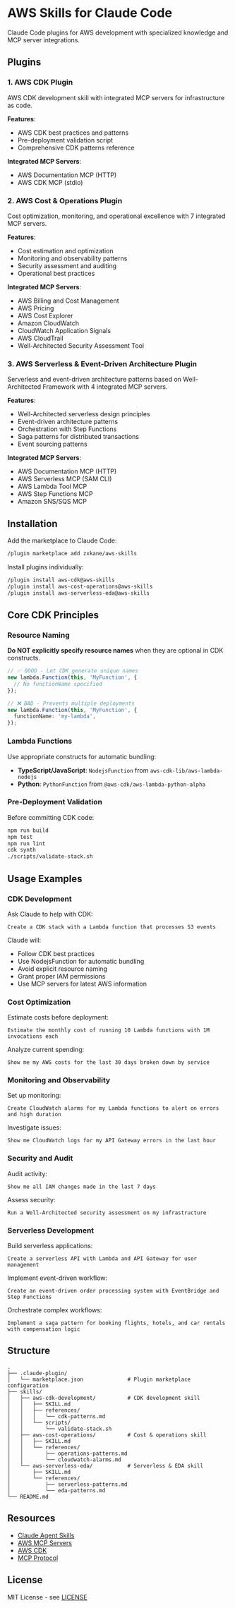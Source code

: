 # AWS Skills for Claude Code

Claude Code plugins for AWS development with specialized knowledge and MCP server integrations.

## Plugins

### 1. AWS CDK Plugin

AWS CDK development skill with integrated MCP servers for infrastructure as code.

**Features**:
- AWS CDK best practices and patterns
- Pre-deployment validation script
- Comprehensive CDK patterns reference

**Integrated MCP Servers**:
- AWS Documentation MCP (HTTP)
- AWS CDK MCP (stdio)

### 2. AWS Cost & Operations Plugin

Cost optimization, monitoring, and operational excellence with 7 integrated MCP servers.

**Features**:
- Cost estimation and optimization
- Monitoring and observability patterns
- Security assessment and auditing
- Operational best practices

**Integrated MCP Servers**:
- AWS Billing and Cost Management
- AWS Pricing
- AWS Cost Explorer
- Amazon CloudWatch
- CloudWatch Application Signals
- AWS CloudTrail
- Well-Architected Security Assessment Tool

### 3. AWS Serverless & Event-Driven Architecture Plugin

Serverless and event-driven architecture patterns based on Well-Architected Framework with 4 integrated MCP servers.

**Features**:
- Well-Architected serverless design principles
- Event-driven architecture patterns
- Orchestration with Step Functions
- Saga patterns for distributed transactions
- Event sourcing patterns

**Integrated MCP Servers**:
- AWS Documentation MCP (HTTP)
- AWS Serverless MCP (SAM CLI)
- AWS Lambda Tool MCP
- AWS Step Functions MCP
- Amazon SNS/SQS MCP

## Installation

Add the marketplace to Claude Code:

```bash
/plugin marketplace add zxkane/aws-skills
```

Install plugins individually:

```bash
/plugin install aws-cdk@aws-skills
/plugin install aws-cost-operations@aws-skills
/plugin install aws-serverless-eda@aws-skills
```

## Core CDK Principles

### Resource Naming

**Do NOT explicitly specify resource names** when they are optional in CDK constructs.

```typescript
// ✅ GOOD - Let CDK generate unique names
new lambda.Function(this, 'MyFunction', {
  // No functionName specified
});

// ❌ BAD - Prevents multiple deployments
new lambda.Function(this, 'MyFunction', {
  functionName: 'my-lambda',
});
```

### Lambda Functions

Use appropriate constructs for automatic bundling:

- **TypeScript/JavaScript**: `NodejsFunction` from `aws-cdk-lib/aws-lambda-nodejs`
- **Python**: `PythonFunction` from `@aws-cdk/aws-lambda-python-alpha`

### Pre-Deployment Validation

Before committing CDK code:

```bash
npm run build
npm test
npm run lint
cdk synth
./scripts/validate-stack.sh
```

## Usage Examples

### CDK Development

Ask Claude to help with CDK:

```
Create a CDK stack with a Lambda function that processes S3 events
```

Claude will:
- Follow CDK best practices
- Use NodejsFunction for automatic bundling
- Avoid explicit resource naming
- Grant proper IAM permissions
- Use MCP servers for latest AWS information

### Cost Optimization

Estimate costs before deployment:

```
Estimate the monthly cost of running 10 Lambda functions with 1M invocations each
```

Analyze current spending:

```
Show me my AWS costs for the last 30 days broken down by service
```

### Monitoring and Observability

Set up monitoring:

```
Create CloudWatch alarms for my Lambda functions to alert on errors and high duration
```

Investigate issues:

```
Show me CloudWatch logs for my API Gateway errors in the last hour
```

### Security and Audit

Audit activity:

```
Show me all IAM changes made in the last 7 days
```

Assess security:

```
Run a Well-Architected security assessment on my infrastructure
```

### Serverless Development

Build serverless applications:

```
Create a serverless API with Lambda and API Gateway for user management
```

Implement event-driven workflow:

```
Create an event-driven order processing system with EventBridge and Step Functions
```

Orchestrate complex workflows:

```
Implement a saga pattern for booking flights, hotels, and car rentals with compensation logic
```

## Structure

```
.
├── .claude-plugin/
│   └── marketplace.json              # Plugin marketplace configuration
├── skills/
│   ├── aws-cdk-development/          # CDK development skill
│   │   ├── SKILL.md
│   │   ├── references/
│   │   │   └── cdk-patterns.md
│   │   └── scripts/
│   │       └── validate-stack.sh
│   ├── aws-cost-operations/          # Cost & operations skill
│   │   ├── SKILL.md
│   │   └── references/
│   │       ├── operations-patterns.md
│   │       └── cloudwatch-alarms.md
│   └── aws-serverless-eda/           # Serverless & EDA skill
│       ├── SKILL.md
│       └── references/
│           ├── serverless-patterns.md
│           └── eda-patterns.md
└── README.md
```

## Resources

- [Claude Agent Skills](https://docs.claude.com/en/docs/claude-code/skills)
- [AWS MCP Servers](https://awslabs.github.io/mcp/)
- [AWS CDK](https://aws.amazon.com/cdk/)
- [MCP Protocol](https://modelcontextprotocol.io/)

## License

MIT License - see [LICENSE](LICENSE)
